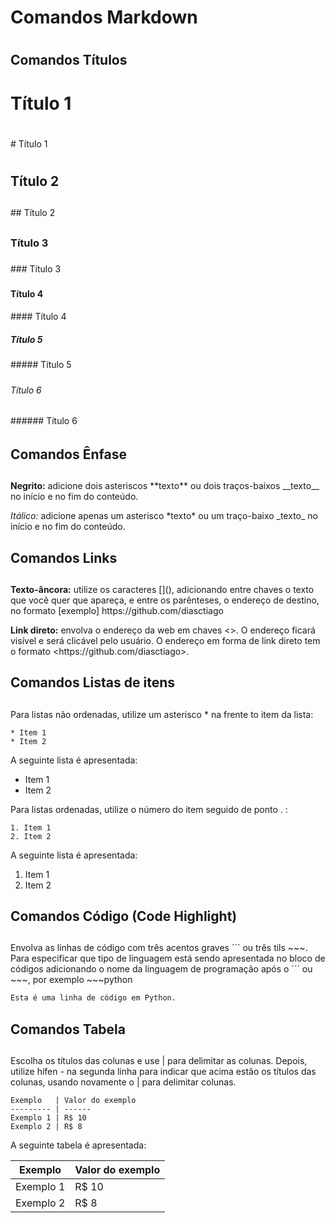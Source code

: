 # Comandos Markdown <h1>
## Comandos Títulos <h2>

# Título 1 <h1>
\# Título 1 <h1>
## Título 2 <h2>
\#\# Título 2 <h2>
### Título 3 <h3>
\#\#\# Título 3 <h3>
#### Título 4 <h4>
\#\#\#\# Título 4 <h4>
##### Título 5 <h5>
\#\#\#\#\# Título 5 <h5>
###### Título 6 <h6>
\#\#\#\#\#\# Título 6 <h6>

## Comandos Ênfase <h2>

**Negrito:** adicione dois asteriscos \*\*texto\*\* ou dois traços-baixos \_\_texto\_\_ no início e no fim do conteúdo.

*Itálico:* adicione apenas um asterisco \*texto\* ou um traço-baixo \_texto\_ no início e no fim do conteúdo.

## Comandos Links <h2>

**Texto-âncora:** utilize os caracteres \[\]\(\), adicionando entre chaves o texto que você quer que apareça, e entre os parênteses, o endereço de destino, no formato \[exemplo\] https:\/\/github.com\/diasctiago

**Link direto:** envolva o endereço da web em chaves <>. O endereço ficará visível e será clicável pelo usuário. O endereço em forma de link direto tem o formato \<https:\/\/github.com\/diasctiago\>.

## Comandos Listas de itens <h2>

Para listas não ordenadas, utilize um asterisco \* na frente to item da lista:

~~~
* Item 1
* Item 2
~~~

A seguinte lista é apresentada:

* Item 1
* Item 2

Para listas ordenadas, utilize o número do item seguido de ponto . :

~~~
1. Item 1
2. Item 2
~~~

A seguinte lista é apresentada:

1. Item 1
2. Item 2

## Comandos Código (Code Highlight) <h2>

Envolva as linhas de código com três acentos graves \`\`\` ou três tils \~\~\~. Para especificar que tipo de linguagem está sendo apresentada no bloco de códigos adicionando o nome da linguagem de programação após o \`\`\` ou \~\~\~, por exemplo \~\~\~python

~~~python
Esta é uma linha de código em Python.
~~~

## Comandos Tabela <h2>

Escolha os títulos das colunas e use \| para delimitar as colunas. Depois, utilize hífen \- na segunda linha para indicar que acima estão os títulos das colunas, usando novamente o \| para delimitar colunas.

~~~
Exemplo   | Valor do exemplo
--------- | ------
Exemplo 1 | R$ 10
Exemplo 2 | R$ 8
~~~

A seguinte tabela é apresentada:

Exemplo   | Valor do exemplo
--------- | ------
Exemplo 1 | R$ 10
Exemplo 2 | R$ 8
